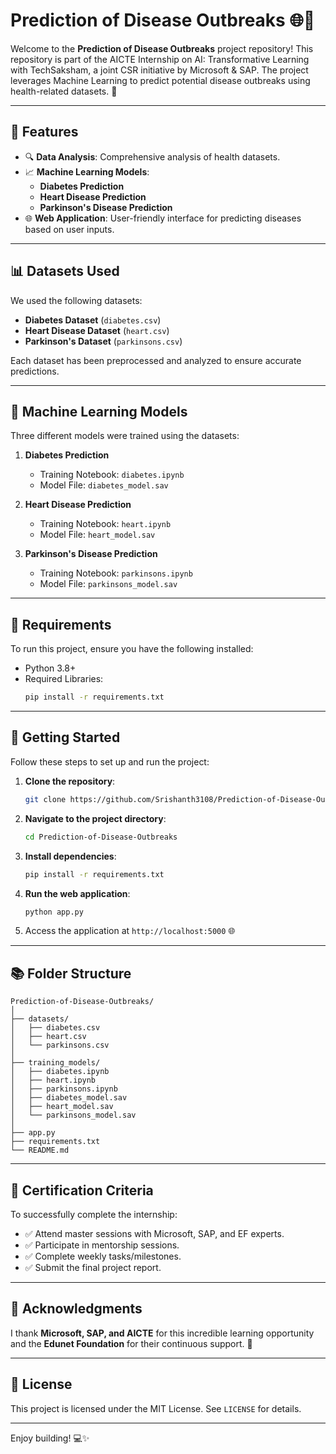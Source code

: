 # Prediction of Disease Outbreaks 🌐🤖

Welcome to the **Prediction of Disease Outbreaks** project repository! This repository is part of the AICTE Internship on AI: Transformative Learning with TechSaksham, a joint CSR initiative by Microsoft & SAP. The project leverages Machine Learning to predict potential disease outbreaks using health-related datasets. 🚀

---

## 📌 Features
- 🔍 **Data Analysis**: Comprehensive analysis of health datasets.
- 📈 **Machine Learning Models**:
  - **Diabetes Prediction**
  - **Heart Disease Prediction**
  - **Parkinson's Disease Prediction**
- 🌐 **Web Application**: User-friendly interface for predicting diseases based on user inputs.

---

## 📊 Datasets Used
We used the following datasets:
- **Diabetes Dataset** (`diabetes.csv`)
- **Heart Disease Dataset** (`heart.csv`)
- **Parkinson's Dataset** (`parkinsons.csv`)

Each dataset has been preprocessed and analyzed to ensure accurate predictions.

---

## 🧠 Machine Learning Models
Three different models were trained using the datasets:
1. **Diabetes Prediction**
   - Training Notebook: `diabetes.ipynb`
   - Model File: `diabetes_model.sav`

2. **Heart Disease Prediction**
   - Training Notebook: `heart.ipynb`
   - Model File: `heart_model.sav`

3. **Parkinson's Disease Prediction**
   - Training Notebook: `parkinsons.ipynb`
   - Model File: `parkinsons_model.sav`

---

## 🌟 Requirements
To run this project, ensure you have the following installed:

- Python 3.8+
- Required Libraries:
  ```bash
  pip install -r requirements.txt
  ```

---

## 🚀 Getting Started
Follow these steps to set up and run the project:
1. **Clone the repository**:
   ```bash
   git clone https://github.com/Srishanth3108/Prediction-of-Disease-Outbreaks.git
   ```

2. **Navigate to the project directory**:
   ```bash
   cd Prediction-of-Disease-Outbreaks
   ```

3. **Install dependencies**:
   ```bash
   pip install -r requirements.txt
   ```

4. **Run the web application**:
   ```bash
   python app.py
   ```

5. Access the application at `http://localhost:5000` 🌐

---

## 📚 Folder Structure
```
Prediction-of-Disease-Outbreaks/
│
├── datasets/
│   ├── diabetes.csv
│   ├── heart.csv
│   └── parkinsons.csv
│
├── training_models/
│   ├── diabetes.ipynb
│   ├── heart.ipynb
│   ├── parkinsons.ipynb
│   ├── diabetes_model.sav
│   ├── heart_model.sav
│   └── parkinsons_model.sav
│
├── app.py
├── requirements.txt
└── README.md
```

---

## 📜 Certification Criteria
To successfully complete the internship:
- ✅ Attend master sessions with Microsoft, SAP, and EF experts.
- ✅ Participate in mentorship sessions.
- ✅ Complete weekly tasks/milestones.
- ✅ Submit the final project report.

---

## 🤝 Acknowledgments
I thank **Microsoft, SAP, and AICTE** for this incredible learning opportunity and the **Edunet Foundation** for their continuous support. 🙌

---

## 📝 License
This project is licensed under the MIT License. See `LICENSE` for details.

---

Enjoy building! 💻✨
